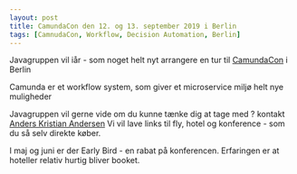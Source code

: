 ```yaml
---
layout: post
title: CamundaCon den 12. og 13. september 2019 i Berlin
tags: [CamnudaCon, Workflow, Decision Automation, Berlin]
---
```


Javagruppen vil iår - som noget helt nyt arrangere en tur til [CamundaCon](https://camunda.com/events/camundacon/) i Berlin

Camunda er et workflow system, som giver et microservice miljø helt nye muligheder

Javagruppen vil gerne vide om du kunne tænke dig at tage med ? kontakt [Anders Kristian Andersen](mailto:anders.kristian.andersen@javagruppen.dk)
Vi vil lave links til fly, hotel og konference - som du så selv direkte køber.

I maj og juni er der Early Bird - en rabat på konferencen. Erfaringen er at hoteller relativ hurtig bliver booket.


 
